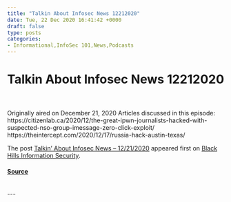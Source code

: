 ```yaml
---
title: "Talkin About Infosec News 12212020"
date: Tue, 22 Dec 2020 16:41:42 +0000
draft: false
type: posts
categories: 
- Informational,InfoSec 101,News,Podcasts
---
```

# Talkin About Infosec News 12212020

<br/>

<br/>
Originally aired on December 21, 2020 Articles discussed in this episode: https://citizenlab.ca/2020/12/the-great-ipwn-journalists-hacked-with-suspected-nso-group-imessage-zero-click-exploit/ https://theintercept.com/2020/12/17/russia-hack-austin-texas/

The post [Talkin’ About Infosec News – 12/21/2020](https://www.blackhillsinfosec.com/talkin-about-infosec-news-12-21-2020/) appeared first on [Black Hills Information Security](https://www.blackhillsinfosec.com).

#### [Source](https://www.blackhillsinfosec.com/talkin-about-infosec-news-12-21-2020/)

<br/>
---
